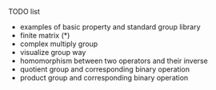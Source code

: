 TODO list

* examples of basic property and standard group library
* finite matrix (*)
* complex multiply group
* visualize group way
* homomorphism between two operators and their inverse
* quotient group and corresponding binary operation
* product group and corresponding binary operation